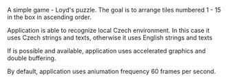 A simple game - Loyd's puzzle. The goal is to arrange tiles numbered 1 - 15 in the box in ascending order.

Application is able to recognize local Czech environment. In this case  it uses Czech strings and texts, otherwise it uses English strings and texts

If is possible and available, application uses accelerated graphics and double buffering.

By default, application uses aniumation frequency 60 frames per second.
